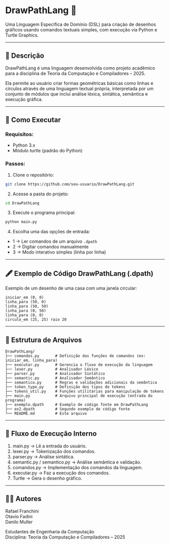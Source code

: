 
# DrawPathLang 🎨

Uma Linguagem Específica de Domínio (DSL) para criação de desenhos gráficos usando comandos textuais simples, com execução via Python e Turtle Graphics.

---

## 📌 Descrição

DrawPathLang é uma linguagem desenvolvida como projeto acadêmico para a disciplina de Teoria da Computação e Compiladores – 2025.

Ela permite ao usuário criar formas geométricas básicas como linhas e círculos através de uma linguagem textual própria, interpretada por um conjunto de módulos que inclui análise léxica, sintática, semântica e execução gráfica.

---

## 🚀 Como Executar

### Requisitos:

- Python 3.x
- Módulo turtle (padrão do Python)

### Passos:

1. Clone o repositório:

```bash
git clone https://github.com/seu-usuario/DrawPathLang.git
```

2. Acesse a pasta do projeto:

```bash
cd DrawPathLang
```

3. Execute o programa principal:

```bash
python main.py
```

4. Escolha uma das opções de entrada:

- 1 → Ler comandos de um arquivo `.dpath`
- 2 → Digitar comandos manualmente
- 3 → Modo interativo simples (linha por linha)

---

## 🖋️ Exemplo de Código DrawPathLang (.dpath)

Exemplo de um desenho de uma casa com uma janela circular:

```
iniciar_em (0, 0)
linha_para (50, 0)
linha_para (50, 50)
linha_para (0, 50)
linha_para (0, 0)
circulo_em (25, 25) raio 20
```

---

## 📂 Estrutura de Arquivos

```
DrawPathLang/
├── comandos.py       # Definição das funções de comandos (ex: iniciar_em, linha_para)
├── executar.py       # Gerencia o fluxo de execução da linguagem
├── lexer.py          # Analisador Léxico
├── parser.py         # Analisador Sintático
├── semantic.py       # Analisador Semântico
├── semantico.py      # Regras e validações adicionais da semântica
├── token_type.py     # Definição dos tipos de tokens
├── tokens_util.py    # Funções utilitárias para manipulação de tokens
├── main.py           # Arquivo principal de execução (entrada do programa)
├── exemplo.dpath     # Exemplo de código fonte em DrawPathLang
├── ex2.dpath         # Segundo exemplo de código fonte
└── README.md         # Este arquivo
```

---

## 🧱 Fluxo de Execução Interno

1. main.py → Lê a entrada do usuário.
2. lexer.py → Tokenização dos comandos.
3. parser.py → Análise sintática.
4. semantic.py / semantico.py → Análise semântica e validação.
5. comandos.py → Implementação dos comandos da linguagem.
6. executar.py → Faz a execução dos comandos.
7. Turtle → Gera o desenho gráfico.

---


## 👨‍💻 Autores

Rafael Franchini  
Otavio Fadini  
Danilo Muller  

Estudantes de Engenharia da Computação  
Disciplina: Teoria da Computação e Compiladores – 2025  
